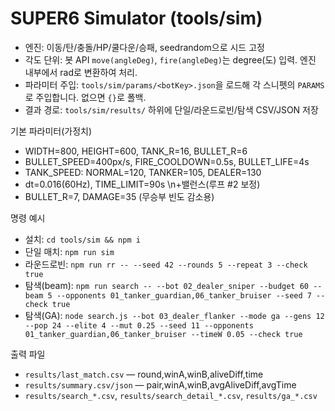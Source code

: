 # SUPER6 Simulator (tools/sim)

- 엔진: 이동/탄/충돌/HP/쿨다운/승패, seedrandom으로 시드 고정
- 각도 단위: 봇 API `move(angleDeg)`, `fire(angleDeg)`는 degree(도) 입력. 엔진 내부에서 rad로 변환하여 처리.
- 파라미터 주입: `tools/sim/params/<botKey>.json`을 로드해 각 스니펫의 `PARAMS`로 주입합니다. 없으면 `{}`로 폴백.
- 결과 경로: `tools/sim/results/` 하위에 단일/라운드로빈/탐색 CSV/JSON 저장

기본 파라미터(가정치)
- WIDTH=800, HEIGHT=600, TANK_R=16, BULLET_R=6
- BULLET_SPEED=400px/s, FIRE_COOLDOWN=0.5s, BULLET_LIFE=4s
- TANK_SPEED: NORMAL=120, TANKER=105, DEALER=130
- dt=0.016(60Hz), TIME_LIMIT=90s
\n+밸런스(루프 #2 보정)
- BULLET_R=7, DAMAGE=35 (무승부 빈도 감소용)

명령 예시
- 설치: `cd tools/sim && npm i`
- 단일 매치: `npm run sim`
- 라운드로빈: `npm run rr -- --seed 42 --rounds 5 --repeat 3 --check true`
- 탐색(beam): `npm run search -- --bot 02_dealer_sniper --budget 60 --beam 5 --opponents 01_tanker_guardian,06_tanker_bruiser --seed 7 --check true`
- 탐색(GA): `node search.js --bot 03_dealer_flanker --mode ga --gens 12 --pop 24 --elite 4 --mut 0.25 --seed 11 --opponents 01_tanker_guardian,06_tanker_bruiser --timeW 0.05 --check true`

출력 파일
- `results/last_match.csv` — round,winA,winB,aliveDiff,time
- `results/summary.csv/json` — pair,winA,winB,avgAliveDiff,avgTime
- `results/search_*.csv`, `results/search_detail_*.csv`, `results/ga_*.csv`
